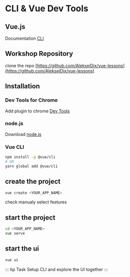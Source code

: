 # CLI & Vue Dev Tools

## Vue.js

Documentation [CLI](https://cli.vuejs.org/)

## Workshop Repository

clone the repo [https://github.com/AleksejDix/vue-lessons](https://github.com/AleksejDix/vue-lessons)

## Installation

### Dev Tools for Chrome

Add plugin to chrome [Dev Tools](https://github.com/vuejs/vue-devtools)

### node.js

Download [node.js](https://nodejs.org/en/)

### Vue CLI

```bash
npm install -g @vue/cli
# OR
yarn global add @vue/cli
```

## create the project

```bash
vue create <YOUR_APP_NAME>
```

check manualy select features

## start the project

```bash
cd <YOUR_APP_NAME>
vue serve
```

## start the ui

```bash
vue ui
```

::: tip
Task Setup CLI and explore the UI together
:::
